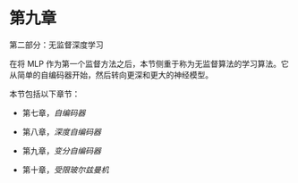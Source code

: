 # 第九章

第二部分：无监督深度学习

在将 MLP 作为第一个监督方法之后，本节侧重于称为无监督算法的学习算法。它从简单的自编码器开始，然后转向更深和更大的神经模型。

本节包括以下章节：

+   第七章，*自编码器*

+   第八章，*深度自编码器*

+   第九章，*变分自编码器*

+   第十章，*受限玻尔兹曼机*

